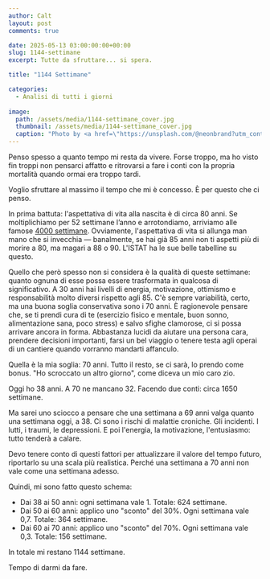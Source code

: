 ```yaml
---
author: Calt
layout: post
comments: true

date: 2025-05-13 03:00:00:00+00:00  
slug: 1144-settimane
excerpt: Tutte da sfruttare... si spera.

title: "1144 Settimane"

categories:
  - Analisi di tutti i giorni
  
image:
  path: /assets/media/1144-settimane_cover.jpg
  thumbnail: /assets/media/1144-settimane_cover.jpg
  caption: "Photo by <a href=\"https://unsplash.com/@neonbrand?utm_content=creditCopyText&utm_medium=referral&utm_source=unsplash\">Kenny Eliason</a>"
---
```


Penso spesso a quanto tempo mi resta da vivere. Forse troppo, ma ho visto fin troppi non pensarci affatto e ritrovarsi a fare i conti con la propria mortalità quando ormai era troppo tardi.

Voglio sfruttare al massimo il tempo che mi è concesso. È per questo che ci penso.

In prima battuta: l'aspettativa di vita alla nascita è di circa 80 anni. Se moltiplichiamo per 52 settimane l’anno e arrotondiamo, arriviamo alle famose [4000 settimane](https://www.amazon.it/Quattromila-settimane-Gestione-facile-efficace/dp/8850267398/ref=nosim?tag=saltomentale-21). Ovviamente, l'aspettativa di vita si allunga man mano che si invecchia — banalmente, se hai già 85 anni non ti aspetti più di morire a 80, ma magari a 88 o 90. L'ISTAT ha le sue belle tabelline su questo.

Quello che però spesso non si considera è la qualità di queste settimane: quanto ognuna di esse possa essere trasformata in qualcosa di significativo. A 30 anni hai livelli di energia, motivazione, ottimismo e responsabilità molto diversi rispetto agli 85. C'è sempre variabilità, certo, ma una buona soglia conservativa sono i 70 anni. È ragionevole pensare che, se ti prendi cura di te (esercizio fisico e mentale, buon sonno, alimentazione sana, poco stress) e salvo sfighe clamorose, ci si possa arrivare ancora in forma. Abbastanza lucidi da aiutare una persona cara, prendere decisioni importanti, farsi un bel viaggio o tenere testa agli operai di un cantiere quando vorranno mandarti affanculo.

Quella è la mia soglia: 70 anni. Tutto il resto, se ci sarà, lo prendo come bonus. "Ho scroccato un altro giorno", come diceva un mio caro zio.

Oggi ho 38 anni. A 70 ne mancano 32. Facendo due conti: circa 1650 settimane.

Ma sarei uno sciocco a pensare che una settimana a 69 anni valga quanto una settimana oggi, a 38.
Ci sono i rischi di malattie croniche.
Gli incidenti.
I lutti, i traumi, le depressioni.
E poi l'energia, la motivazione, l'entusiasmo: tutto tenderà a calare.

Devo tenere conto di questi fattori per attualizzare il valore del tempo futuro, riportarlo su una scala più realistica. Perché una settimana a 70 anni non vale come una settimana adesso.

Quindi, mi sono fatto questo schema:
- Dai 38 ai 50 anni: ogni settimana vale 1. Totale: 624 settimane.
- Dai 50 ai 60 anni: applico uno "sconto" del 30%. Ogni settimana vale 0,7. Totale: 364 settimane.
- Dai 60 ai 70 anni: applico uno "sconto" del 70%. Ogni settimana vale 0,3. Totale: 156 settimane.

In totale mi restano 1144 settimane.

Tempo di darmi da fare.